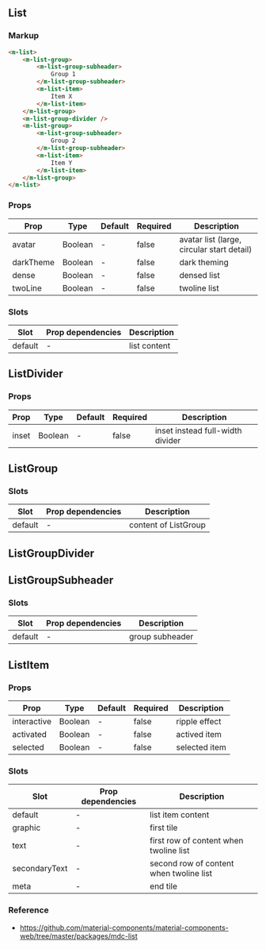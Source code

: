 ## List

### Markup

```html
<m-list>
    <m-list-group>
        <m-list-group-subheader>
            Group 1
        </m-list-group-subheader>
        <m-list-item>
            Item X
        </m-list-item>
    </m-list-group>
    <m-list-group-divider />
    <m-list-group>
        <m-list-group-subheader>
            Group 2
        </m-list-group-subheader>
        <m-list-item>
            Item Y
        </m-list-item>
    </m-list-group>
</m-list>
```

### Props

| Prop | Type | Default | Required | Description |
|------|------|---------|----------|-------------|
| avatar | Boolean | - | false | avatar list (large, circular start detail) |
| darkTheme | Boolean | - | false | dark theming |
| dense | Boolean | - | false | densed list |
| twoLine | Boolean | - | false | twoline list |

### Slots

| Slot | Prop dependencies | Description |
|------|-------------------|-------------|
| default | - | list content |

## ListDivider

### Props

| Prop | Type | Default | Required | Description |
|------|------|---------|----------|-------------|
| inset | Boolean | - | false | inset instead full-width divider |

## ListGroup

### Slots

| Slot | Prop dependencies | Description |
|------|-------------------|-------------|
| default | - | content of ListGroup |

## ListGroupDivider

## ListGroupSubheader

### Slots

| Slot | Prop dependencies | Description |
|------|-------------------|-------------|
| default | - | group subheader |

## ListItem

### Props

| Prop | Type | Default | Required | Description |
|------|------|---------|----------|-------------|
| interactive | Boolean | - | false | ripple effect |
| activated | Boolean | - | false | actived item |
| selected | Boolean | - | false | selected item |

### Slots

| Slot | Prop dependencies | Description |
|------|-------------------|-------------|
| default | - | list item content |
| graphic | - | first tile |
| text | - | first row of content when twoline list |
| secondaryText | - | second row of content when twoline list |
| meta | - | end tile |

### Reference

- https://github.com/material-components/material-components-web/tree/master/packages/mdc-list